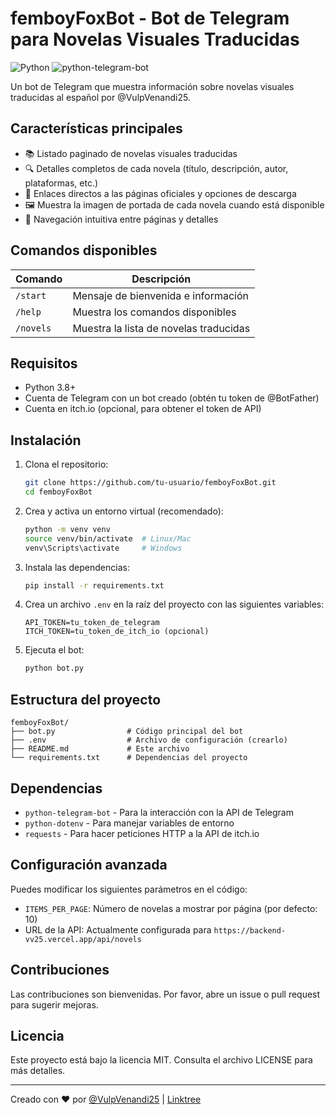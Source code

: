# femboyFoxBot - Bot de Telegram para Novelas Visuales Traducidas

![Python](https://img.shields.io/badge/Python-3.8+-blue.svg)
![python-telegram-bot](https://img.shields.io/badge/python--telegram--bot-20.0-brightgreen.svg)

Un bot de Telegram que muestra información sobre novelas visuales traducidas al español por @VulpVenandi25.

## Características principales

- 📚 Listado paginado de novelas visuales traducidas
- 🔍 Detalles completos de cada novela (título, descripción, autor, plataformas, etc.)
- 🔗 Enlaces directos a las páginas oficiales y opciones de descarga
- 🖼️ Muestra la imagen de portada de cada novela cuando está disponible
- 🔄 Navegación intuitiva entre páginas y detalles

## Comandos disponibles

| Comando   | Descripción                            |
| --------- | -------------------------------------- |
| `/start`  | Mensaje de bienvenida e información    |
| `/help`   | Muestra los comandos disponibles       |
| `/novels` | Muestra la lista de novelas traducidas |

## Requisitos

- Python 3.8+
- Cuenta de Telegram con un bot creado (obtén tu token de @BotFather)
- Cuenta en itch.io (opcional, para obtener el token de API)

## Instalación

1. Clona el repositorio:

   ```bash
   git clone https://github.com/tu-usuario/femboyFoxBot.git
   cd femboyFoxBot
   ```

2. Crea y activa un entorno virtual (recomendado):

   ```bash
   python -m venv venv
   source venv/bin/activate  # Linux/Mac
   venv\Scripts\activate     # Windows
   ```

3. Instala las dependencias:

   ```bash
   pip install -r requirements.txt
   ```

4. Crea un archivo `.env` en la raíz del proyecto con las siguientes variables:

   ```
   API_TOKEN=tu_token_de_telegram
   ITCH_TOKEN=tu_token_de_itch_io (opcional)
   ```

5. Ejecuta el bot:
   ```bash
   python bot.py
   ```

## Estructura del proyecto

```
femboyFoxBot/
├── bot.py                # Código principal del bot
├── .env                  # Archivo de configuración (crearlo)
├── README.md             # Este archivo
└── requirements.txt      # Dependencias del proyecto
```

## Dependencias

- `python-telegram-bot` - Para la interacción con la API de Telegram
- `python-dotenv` - Para manejar variables de entorno
- `requests` - Para hacer peticiones HTTP a la API de itch.io

## Configuración avanzada

Puedes modificar los siguientes parámetros en el código:

- `ITEMS_PER_PAGE`: Número de novelas a mostrar por página (por defecto: 10)
- URL de la API: Actualmente configurada para `https://backend-vv25.vercel.app/api/novels`

## Contribuciones

Las contribuciones son bienvenidas. Por favor, abre un issue o pull request para sugerir mejoras.

## Licencia

Este proyecto está bajo la licencia MIT. Consulta el archivo LICENSE para más detalles.

---

Creado con ❤️ por [@VulpVenandi25](https://t.me/VulpVenandi25) | [Linktree](https://linktr.ee/vulpxvenandi25)

